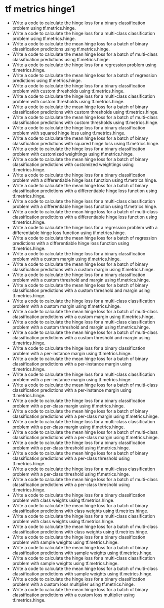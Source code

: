 # tf metrics hinge1

- Write a code to calculate the hinge loss for a binary classification problem using tf.metrics.hinge.
- Write a code to calculate the hinge loss for a multi-class classification problem using tf.metrics.hinge.
- Write a code to calculate the mean hinge loss for a batch of binary classification predictions using tf.metrics.hinge.
- Write a code to calculate the mean hinge loss for a batch of multi-class classification predictions using tf.metrics.hinge.
- Write a code to calculate the hinge loss for a regression problem using tf.metrics.hinge.
- Write a code to calculate the mean hinge loss for a batch of regression predictions using tf.metrics.hinge.
- Write a code to calculate the hinge loss for a binary classification problem with custom thresholds using tf.metrics.hinge.
- Write a code to calculate the hinge loss for a multi-class classification problem with custom thresholds using tf.metrics.hinge.
- Write a code to calculate the mean hinge loss for a batch of binary classification predictions with custom thresholds using tf.metrics.hinge.
- Write a code to calculate the mean hinge loss for a batch of multi-class classification predictions with custom thresholds using tf.metrics.hinge.
- Write a code to calculate the hinge loss for a binary classification problem with squared hinge loss using tf.metrics.hinge.
- Write a code to calculate the mean hinge loss for a batch of binary classification predictions with squared hinge loss using tf.metrics.hinge.
- Write a code to calculate the hinge loss for a binary classification problem with customized weightings using tf.metrics.hinge.
- Write a code to calculate the mean hinge loss for a batch of binary classification predictions with customized weightings using tf.metrics.hinge.
- Write a code to calculate the hinge loss for a binary classification problem with a differentiable hinge loss function using tf.metrics.hinge.
- Write a code to calculate the mean hinge loss for a batch of binary classification predictions with a differentiable hinge loss function using tf.metrics.hinge.
- Write a code to calculate the hinge loss for a multi-class classification problem with a differentiable hinge loss function using tf.metrics.hinge.
- Write a code to calculate the mean hinge loss for a batch of multi-class classification predictions with a differentiable hinge loss function using tf.metrics.hinge.
- Write a code to calculate the hinge loss for a regression problem with a differentiable hinge loss function using tf.metrics.hinge.
- Write a code to calculate the mean hinge loss for a batch of regression predictions with a differentiable hinge loss function using tf.metrics.hinge.
- Write a code to calculate the hinge loss for a binary classification problem with a custom margin using tf.metrics.hinge.
- Write a code to calculate the mean hinge loss for a batch of binary classification predictions with a custom margin using tf.metrics.hinge.
- Write a code to calculate the hinge loss for a binary classification problem with a custom threshold and margin using tf.metrics.hinge.
- Write a code to calculate the mean hinge loss for a batch of binary classification predictions with a custom threshold and margin using tf.metrics.hinge.
- Write a code to calculate the hinge loss for a multi-class classification problem with a custom margin using tf.metrics.hinge.
- Write a code to calculate the mean hinge loss for a batch of multi-class classification predictions with a custom margin using tf.metrics.hinge.
- Write a code to calculate the hinge loss for a multi-class classification problem with a custom threshold and margin using tf.metrics.hinge.
- Write a code to calculate the mean hinge loss for a batch of multi-class classification predictions with a custom threshold and margin using tf.metrics.hinge.
- Write a code to calculate the hinge loss for a binary classification problem with a per-instance margin using tf.metrics.hinge.
- Write a code to calculate the mean hinge loss for a batch of binary classification predictions with a per-instance margin using tf.metrics.hinge.
- Write a code to calculate the hinge loss for a multi-class classification problem with a per-instance margin using tf.metrics.hinge.
- Write a code to calculate the mean hinge loss for a batch of multi-class classification predictions with a per-instance margin using tf.metrics.hinge.
- Write a code to calculate the hinge loss for a binary classification problem with a per-class margin using tf.metrics.hinge.
- Write a code to calculate the mean hinge loss for a batch of binary classification predictions with a per-class margin using tf.metrics.hinge.
- Write a code to calculate the hinge loss for a multi-class classification problem with a per-class margin using tf.metrics.hinge.
- Write a code to calculate the mean hinge loss for a batch of multi-class classification predictions with a per-class margin using tf.metrics.hinge.
- Write a code to calculate the hinge loss for a binary classification problem with a per-class threshold using tf.metrics.hinge.
- Write a code to calculate the mean hinge loss for a batch of binary classification predictions with a per-class threshold using tf.metrics.hinge.
- Write a code to calculate the hinge loss for a multi-class classification problem with a per-class threshold using tf.metrics.hinge.
- Write a code to calculate the mean hinge loss for a batch of multi-class classification predictions with a per-class threshold using tf.metrics.hinge.
- Write a code to calculate the hinge loss for a binary classification problem with class weights using tf.metrics.hinge.
- Write a code to calculate the mean hinge loss for a batch of binary classification predictions with class weights using tf.metrics.hinge.
- Write a code to calculate the hinge loss for a multi-class classification problem with class weights using tf.metrics.hinge.
- Write a code to calculate the mean hinge loss for a batch of multi-class classification predictions with class weights using tf.metrics.hinge.
- Write a code to calculate the hinge loss for a binary classification problem with sample weights using tf.metrics.hinge.
- Write a code to calculate the mean hinge loss for a batch of binary classification predictions with sample weights using tf.metrics.hinge.
- Write a code to calculate the hinge loss for a multi-class classification problem with sample weights using tf.metrics.hinge.
- Write a code to calculate the mean hinge loss for a batch of multi-class classification predictions with sample weights using tf.metrics.hinge.
- Write a code to calculate the hinge loss for a binary classification problem with a custom loss multiplier using tf.metrics.hinge.
- Write a code to calculate the mean hinge loss for a batch of binary classification predictions with a custom loss multiplier using tf.metrics.hinge.